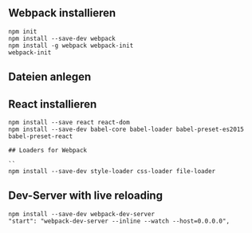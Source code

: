 ## Webpack installieren

```
npm init
npm install --save-dev webpack
npm install -g webpack webpack-init
webpack-init
```

## Dateien anlegen

## React installieren

```
npm install --save react react-dom
npm install --save-dev babel-core babel-loader babel-preset-es2015 babel-preset-react

## Loaders for Webpack

``
npm install --save-dev style-loader css-loader file-loader
```

## Dev-Server with live reloading

```
npm install --save-dev webpack-dev-server
"start": "webpack-dev-server --inline --watch --host=0.0.0.0",
```


